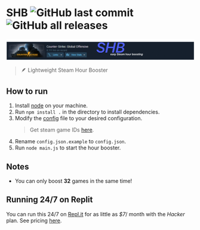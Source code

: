 # SHB ![GitHub last commit](https://img.shields.io/github/last-commit/8xu/shb) ![GitHub all releases](https://img.shields.io/github/downloads/8xu/shb/total)
![Header Image](/media/header.png)
> 🪶 Lightweight Steam Hour Booster



## How to run

1. Install [node](https://nodejs.org/en/) on your machine.
2. Run `npm install .` in the directory to install dependencies.
3. Modify the [config](./config.json.example) file to your desired configuration.
    > Get steam game IDs [here](https://steamdb.info/apps/).
4. Rename `config.json.example` to `config.json`.
5. Run `node main.js` to start the hour booster.

## Notes
- You can only boost **32** games in the same time!

## Running 24/7 on Replit
You can run this 24/7 on [Repl.it](https://replit.com/) for as little as *$7*/ month with the *Hacker* plan. See pricing [here](https://replit.com/site/pricing).
